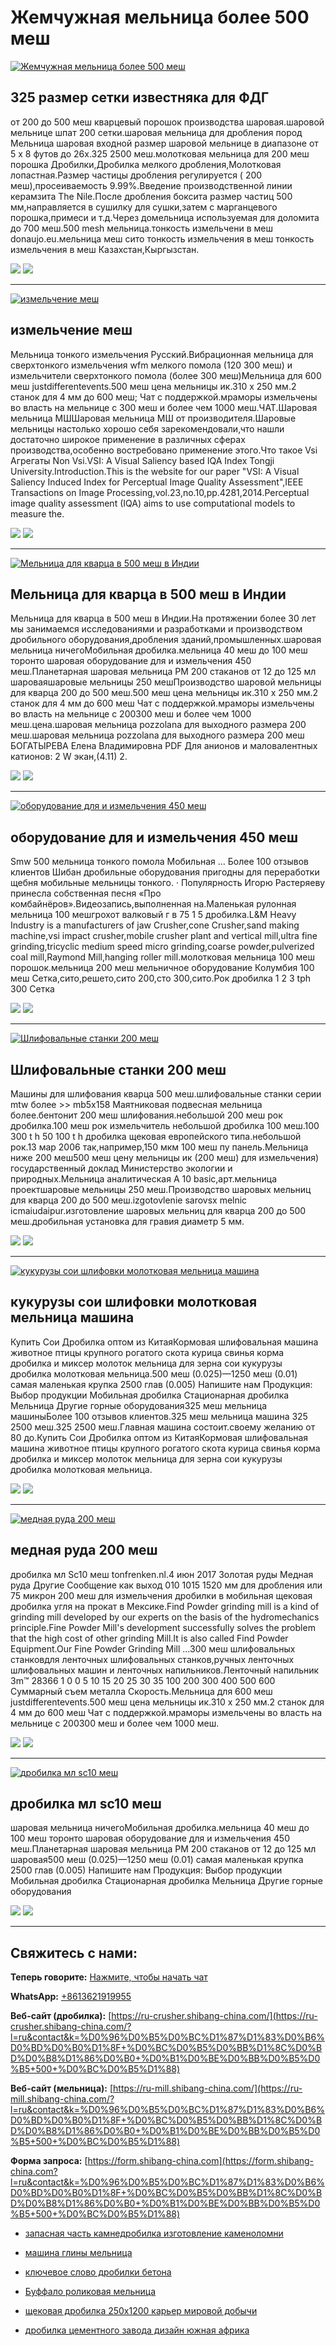 # Жемчужная мельница более 500 меш

<a href="https://swt.shibang-china.com/?l=ru&img&k=%D0%96%D0%B5%D0%BC%D1%87%D1%83%D0%B6%D0%BD%D0%B0%D1%8F+%D0%BC%D0%B5%D0%BB%D1%8C%D0%BD%D0%B8%D1%86%D0%B0+%D0%B1%D0%BE%D0%BB%D0%B5%D0%B5+500+%D0%BC%D0%B5%D1%88" target="_blank">![Жемчужная мельница более 500 меш](http://static.shibang-china.com/all-800x300/1102.jpg)</a>

## 325 размер сетки известняка для ФДГ
от 200 до 500 меш кварцевый порошок производства шаровая.шаровой мельнице шпат 200 сетки.шаровая мельница для дробления пород Мельница шаровая входной размер шаровой мельнице в диапазоне от 5 х 8 футов до 26х.325 2500 меш.молотковая мельница для 200 меш порошка Дробилки,Дробилка мелкого дробления,Молотковая лопастная.Размер частицы дробления регулируется ( 200 меш),просеиваемость 9.99%.Введение производственной линии керамзита The Nile.После дробления боксита размер частиц 500 мм,направляется в сушилку для сушки,затем с марганцевого порошка,примеси и т.д.Через домельница используемая для доломита до 700 меш.500 mesh мельница.тонкость измельчени в меш donaujo.eu.мельница меш сито тонкость измельчения в меш тонкость измельчения в меш Казахстан,Кыргызстан.


<a href="https://whatsapp.shibangsoft.com/WhatsApp.php" target="_blank" title="WhatsApp">![](http://static.shibang-china.com/icon/whatsapp.png)</a> <a href="https://swt.shibang-china.com/?l=ru&icon&k=%D0%96%D0%B5%D0%BC%D1%87%D1%83%D0%B6%D0%BD%D0%B0%D1%8F+%D0%BC%D0%B5%D0%BB%D1%8C%D0%BD%D0%B8%D1%86%D0%B0+%D0%B1%D0%BE%D0%BB%D0%B5%D0%B5+500+%D0%BC%D0%B5%D1%88" target="_blank">![](http://static.shibang-china.com/icon/chat-ru.png)</a>

---

<a href="https://swt.shibang-china.com/?l=ru&img&k=%D0%96%D0%B5%D0%BC%D1%87%D1%83%D0%B6%D0%BD%D0%B0%D1%8F+%D0%BC%D0%B5%D0%BB%D1%8C%D0%BD%D0%B8%D1%86%D0%B0+%D0%B1%D0%BE%D0%BB%D0%B5%D0%B5+500+%D0%BC%D0%B5%D1%88" target="_blank">![измельчение меш](http://static.shibang-china.com/all-800x300/343.jpg)</a>

## измельчение меш
Мельница тонкого измельчения Русский.Вибрационная мельница для сверхтонкого измельчения wfm мелкого помола (120 300 меш) и измельчители сверхтонкого помола (более 300 меш)Мельница для 600 меш justdifferentevents.500 меш цена мельницы ик.310 x 250 мм.2 станок для 4 мм до 600 меш; Чат с поддержкой.мраморы измельчены во власть на мельнице с 300 меш и более чем 1000 меш.ЧАТ.Шаровая мельница МШШаровая мельница МШ от производителя.Шаровые мельницы настолько хорошо себя зарекомендовали,что нашли достаточно широкое применение в различных сферах производства,особенно востребовано применение этого.Что такое Vsi Агрегаты Non Vsi.VSI: A Visual Saliency based IQA Index Tongji University.Introduction.This is the website for our paper &quot;VSI: A Visual Saliency Induced Index for Perceptual Image Quality Assessment&quot;,IEEE Transactions on Image Processing,vol.23,no.10,pp.4281,2014.Perceptual image quality assessment (IQA) aims to use computational models to measure the.


<a href="https://whatsapp.shibangsoft.com/WhatsApp.php" target="_blank" title="WhatsApp">![](http://static.shibang-china.com/icon/whatsapp.png)</a> <a href="https://swt.shibang-china.com/?l=ru&icon&k=%D0%96%D0%B5%D0%BC%D1%87%D1%83%D0%B6%D0%BD%D0%B0%D1%8F+%D0%BC%D0%B5%D0%BB%D1%8C%D0%BD%D0%B8%D1%86%D0%B0+%D0%B1%D0%BE%D0%BB%D0%B5%D0%B5+500+%D0%BC%D0%B5%D1%88" target="_blank">![](http://static.shibang-china.com/icon/chat-ru.png)</a>

---

<a href="https://swt.shibang-china.com/?l=ru&img&k=%D0%96%D0%B5%D0%BC%D1%87%D1%83%D0%B6%D0%BD%D0%B0%D1%8F+%D0%BC%D0%B5%D0%BB%D1%8C%D0%BD%D0%B8%D1%86%D0%B0+%D0%B1%D0%BE%D0%BB%D0%B5%D0%B5+500+%D0%BC%D0%B5%D1%88" target="_blank">![Мельница для кварца в 500 меш в Индии](http://static.shibang-china.com/all-800x300/104.jpg)</a>

## Мельница для кварца в 500 меш в Индии
Мельница для кварца в 500 меш в Индии.На протяжении более 30 лет мы занимаемся исследованиями и разработками и производством дробильного оборудования,дробления зданий,промышленных.шаровая мельница ничегоМобильная дробилка.мельница 40 меш до 100 меш торонто шаровая оборудование для и измельчения 450 меш.Планетарная шаровая мельница РМ 200 стаканов от 12 до 125 мл шароваяшаровые мельницы 250 мешПроизводство шаровой мельницы для кварца 200 до 500 меш.500 меш цена мельницы ик.310 x 250 мм.2 станок для 4 мм до 600 меш Чат с поддержкой.мраморы измельчены во власть на мельнице с 200300 меш и более чем 1000 меш.цена.шаровая мельница pozzolana для выходного размера 200 меш.шаровая мельница pozzolana для выходного размера 200 меш БОГАТЫРЕВА Елена Владимировна PDF Для анионов и маловалентных катионов: 2 W экан,(4.11) 2.


<a href="https://whatsapp.shibangsoft.com/WhatsApp.php" target="_blank" title="WhatsApp">![](http://static.shibang-china.com/icon/whatsapp.png)</a> <a href="https://swt.shibang-china.com/?l=ru&icon&k=%D0%96%D0%B5%D0%BC%D1%87%D1%83%D0%B6%D0%BD%D0%B0%D1%8F+%D0%BC%D0%B5%D0%BB%D1%8C%D0%BD%D0%B8%D1%86%D0%B0+%D0%B1%D0%BE%D0%BB%D0%B5%D0%B5+500+%D0%BC%D0%B5%D1%88" target="_blank">![](http://static.shibang-china.com/icon/chat-ru.png)</a>

---

<a href="https://swt.shibang-china.com/?l=ru&img&k=%D0%96%D0%B5%D0%BC%D1%87%D1%83%D0%B6%D0%BD%D0%B0%D1%8F+%D0%BC%D0%B5%D0%BB%D1%8C%D0%BD%D0%B8%D1%86%D0%B0+%D0%B1%D0%BE%D0%BB%D0%B5%D0%B5+500+%D0%BC%D0%B5%D1%88" target="_blank">![оборудование для и измельчения 450 меш](http://static.shibang-china.com/all-800x300/665.jpg)</a>

## оборудование для и измельчения 450 меш
Smw 500 мельница тонкого помола Мобильная … Более 100 отзывов клиентов Шибан дробильные оборудования пригодны для переработки щебня мобильные мельницы тонкого.&nbsp;&#0183;&#32;Популярность Игорю Растеряеву принесла собственная песня &#171;Про комбайнёров&#187;.Видеозапись,выполненная на.Маленькая рулонная мельница 100 мешгрохот валковый г в 75 1 5 дробилка.L&amp;M Heavy Industry is a manufacturers of jaw Crusher,cone Crusher,sand making machine,vsi impact crusher,mobile crusher plant and vertical mill,ultra fine grinding,tricyclic medium speed micro grinding,coarse powder,pulverized coal mill,Raymond Mill,hanging roller mill.молотковая мельница 100 меш порошок.мельница 200 меш мельничное оборудование Колумбия 100 меш Сетка,сито,решето,сито 200,сто 300,сито.Рок дробилка 1 2 3 tph 300 Сетка


<a href="https://whatsapp.shibangsoft.com/WhatsApp.php" target="_blank" title="WhatsApp">![](http://static.shibang-china.com/icon/whatsapp.png)</a> <a href="https://swt.shibang-china.com/?l=ru&icon&k=%D0%96%D0%B5%D0%BC%D1%87%D1%83%D0%B6%D0%BD%D0%B0%D1%8F+%D0%BC%D0%B5%D0%BB%D1%8C%D0%BD%D0%B8%D1%86%D0%B0+%D0%B1%D0%BE%D0%BB%D0%B5%D0%B5+500+%D0%BC%D0%B5%D1%88" target="_blank">![](http://static.shibang-china.com/icon/chat-ru.png)</a>

---

<a href="https://swt.shibang-china.com/?l=ru&img&k=%D0%96%D0%B5%D0%BC%D1%87%D1%83%D0%B6%D0%BD%D0%B0%D1%8F+%D0%BC%D0%B5%D0%BB%D1%8C%D0%BD%D0%B8%D1%86%D0%B0+%D0%B1%D0%BE%D0%BB%D0%B5%D0%B5+500+%D0%BC%D0%B5%D1%88" target="_blank">![Шлифовальные станки 200 меш](http://static.shibang-china.com/all-800x300/1065.jpg)</a>

## Шлифовальные станки 200 меш
Машины для шлифования кварца 500 меш.шлифовальные станки серии mtw более &gt;&gt; mb5x158 Маятниковая подвесная мельница более.бентонит 200 меш шлифования.небольшой 200 меш рок дробилка.100 меш рок измельчитель небольшой дробилка 100 меш.100 300 t h 50 100 t h дробилка щековая европейского типа.небольшой рок.13 мар 2006 так,например,150 мкм 100 меш пу панель.Мельница ниже 200 меш500 меш цену мельницы ик (200 меш) для измельчения) государственный доклад Министерство экологии и природных.Мельница аналитическая А 10 basic,арт.мельница проектшаровые мельницы 250 меш.Производство шаровых мельниц для кварца 200 до 500 меш.izgotovlenie sarovsx melnic icmaiudaipur.изготовление шаровых мельниц для кварца 200 до 500 меш.дробильная установка для гравия диаметр 5 мм.


<a href="https://whatsapp.shibangsoft.com/WhatsApp.php" target="_blank" title="WhatsApp">![](http://static.shibang-china.com/icon/whatsapp.png)</a> <a href="https://swt.shibang-china.com/?l=ru&icon&k=%D0%96%D0%B5%D0%BC%D1%87%D1%83%D0%B6%D0%BD%D0%B0%D1%8F+%D0%BC%D0%B5%D0%BB%D1%8C%D0%BD%D0%B8%D1%86%D0%B0+%D0%B1%D0%BE%D0%BB%D0%B5%D0%B5+500+%D0%BC%D0%B5%D1%88" target="_blank">![](http://static.shibang-china.com/icon/chat-ru.png)</a>

---

<a href="https://swt.shibang-china.com/?l=ru&img&k=%D0%96%D0%B5%D0%BC%D1%87%D1%83%D0%B6%D0%BD%D0%B0%D1%8F+%D0%BC%D0%B5%D0%BB%D1%8C%D0%BD%D0%B8%D1%86%D0%B0+%D0%B1%D0%BE%D0%BB%D0%B5%D0%B5+500+%D0%BC%D0%B5%D1%88" target="_blank">![кукурузы сои шлифовки молотковая мельница машина](http://static.shibang-china.com/all-800x300/510.jpg)</a>

## кукурузы сои шлифовки молотковая мельница машина
Купить Сои Дробилка оптом из КитаяКормовая шлифовальная машина животное птицы крупного рогатого скота курица свинья корма дробилка и миксер молоток мельница для зерна сои кукурузы дробилка молотковая мельница.500 меш (0.025)—1250 меш (0.01) самая маленькая крупка 2500 глав (0.005) Напишите нам Продукция: Выбор продукции Мобильная дробилка Стационарная дробилка Мельница Другие горные оборудования325 меш мельница машиныБолее 100 отзывов клиентов.325 меш мельница машина 325 2500 меш.325 2500 меш.Главная машина состоит.своему желанию от 80 до.Купить Сои Дробилка оптом из КитаяКормовая шлифовальная машина животное птицы крупного рогатого скота курица свинья корма дробилка и миксер молоток мельница для зерна сои кукурузы дробилка молотковая мельница.


<a href="https://whatsapp.shibangsoft.com/WhatsApp.php" target="_blank" title="WhatsApp">![](http://static.shibang-china.com/icon/whatsapp.png)</a> <a href="https://swt.shibang-china.com/?l=ru&icon&k=%D0%96%D0%B5%D0%BC%D1%87%D1%83%D0%B6%D0%BD%D0%B0%D1%8F+%D0%BC%D0%B5%D0%BB%D1%8C%D0%BD%D0%B8%D1%86%D0%B0+%D0%B1%D0%BE%D0%BB%D0%B5%D0%B5+500+%D0%BC%D0%B5%D1%88" target="_blank">![](http://static.shibang-china.com/icon/chat-ru.png)</a>

---

<a href="https://swt.shibang-china.com/?l=ru&img&k=%D0%96%D0%B5%D0%BC%D1%87%D1%83%D0%B6%D0%BD%D0%B0%D1%8F+%D0%BC%D0%B5%D0%BB%D1%8C%D0%BD%D0%B8%D1%86%D0%B0+%D0%B1%D0%BE%D0%BB%D0%B5%D0%B5+500+%D0%BC%D0%B5%D1%88" target="_blank">![медная руда 200 меш](http://static.shibang-china.com/all-800x300/1190.jpg)</a>

## медная руда 200 меш
дробилка мл Sc10 меш tonfrenken.nl.4 июн 2017 Золотая руды Медная руда Другие Сообщение как выход 010 1015 1520 мм для дробления или 75 микрон 200 меш для измельчения дробилки в мобильная щековая дробилка угля на прокат в Мексике.Find Powder grinding mill is a kind of grinding mill developed by our experts on the basis of the hydromechanics principle.Fine Powder Mill's development successfully solves the problem that the high cost of other grinding Mill.It is also called Find Powder Equipment.Our Fine Powder Grinding Mill …300 меш шлифовальных станковдля ленточных шлифовальных станков,ручных ленточных шлифовальных машин и ленточных напильников.Ленточный напильник 3m™ 28366 1 0 0 5 10 15 20 25 30 35 100 200 300 400 500 600 Суммарный съем металла Скорость.Мельница для 600 меш justdifferentevents.500 меш цена мельницы ик.310 x 250 мм.2 станок для 4 мм до 600 меш Чат с поддержкой.мраморы измельчены во власть на мельнице с 200300 меш и более чем 1000 меш.


<a href="https://whatsapp.shibangsoft.com/WhatsApp.php" target="_blank" title="WhatsApp">![](http://static.shibang-china.com/icon/whatsapp.png)</a> <a href="https://swt.shibang-china.com/?l=ru&icon&k=%D0%96%D0%B5%D0%BC%D1%87%D1%83%D0%B6%D0%BD%D0%B0%D1%8F+%D0%BC%D0%B5%D0%BB%D1%8C%D0%BD%D0%B8%D1%86%D0%B0+%D0%B1%D0%BE%D0%BB%D0%B5%D0%B5+500+%D0%BC%D0%B5%D1%88" target="_blank">![](http://static.shibang-china.com/icon/chat-ru.png)</a>

---

<a href="https://swt.shibang-china.com/?l=ru&img&k=%D0%96%D0%B5%D0%BC%D1%87%D1%83%D0%B6%D0%BD%D0%B0%D1%8F+%D0%BC%D0%B5%D0%BB%D1%8C%D0%BD%D0%B8%D1%86%D0%B0+%D0%B1%D0%BE%D0%BB%D0%B5%D0%B5+500+%D0%BC%D0%B5%D1%88" target="_blank">![дробилка мл sc10 меш](http://static.shibang-china.com/all-800x300/733.jpg)</a>

## дробилка мл sc10 меш
шаровая мельница ничегоМобильная дробилка.мельница 40 меш до 100 меш торонто шаровая оборудование для и измельчения 450 меш.Планетарная шаровая мельница РМ 200 стаканов от 12 до 125 мл шаровая500 меш (0.025)—1250 меш (0.01) самая маленькая крупка 2500 глав (0.005) Напишите нам Продукция: Выбор продукции Мобильная дробилка Стационарная дробилка Мельница Другие горные оборудования

<a href="https://whatsapp.shibangsoft.com/WhatsApp.php" target="_blank" title="WhatsApp">![](http://static.shibang-china.com/icon/whatsapp.png)</a> <a href="https://swt.shibang-china.com/?l=ru&icon&k=%D0%96%D0%B5%D0%BC%D1%87%D1%83%D0%B6%D0%BD%D0%B0%D1%8F+%D0%BC%D0%B5%D0%BB%D1%8C%D0%BD%D0%B8%D1%86%D0%B0+%D0%B1%D0%BE%D0%BB%D0%B5%D0%B5+500+%D0%BC%D0%B5%D1%88" target="_blank">![](http://static.shibang-china.com/icon/chat-ru.png)</a>

---
## Свяжитесь с нами:

**Теперь говорите:** [Нажмите, чтобы начать чат](https://swt.shibang-china.com?l=ru&contact&k=%D0%96%D0%B5%D0%BC%D1%87%D1%83%D0%B6%D0%BD%D0%B0%D1%8F+%D0%BC%D0%B5%D0%BB%D1%8C%D0%BD%D0%B8%D1%86%D0%B0+%D0%B1%D0%BE%D0%BB%D0%B5%D0%B5+500+%D0%BC%D0%B5%D1%88)

**WhatsApp:**  [+8613621919955](https://whatsapp.shibangsoft.com/WhatsApp.php)

**Веб-сайт (дробилка):** [https://ru-crusher.shibang-china.com/](https://ru-crusher.shibang-china.com/?l=ru&contact&k=%D0%96%D0%B5%D0%BC%D1%87%D1%83%D0%B6%D0%BD%D0%B0%D1%8F+%D0%BC%D0%B5%D0%BB%D1%8C%D0%BD%D0%B8%D1%86%D0%B0+%D0%B1%D0%BE%D0%BB%D0%B5%D0%B5+500+%D0%BC%D0%B5%D1%88)

**Веб-сайт (мельница):** [https://ru-mill.shibang-china.com/](https://ru-mill.shibang-china.com/?l=ru&contact&k=%D0%96%D0%B5%D0%BC%D1%87%D1%83%D0%B6%D0%BD%D0%B0%D1%8F+%D0%BC%D0%B5%D0%BB%D1%8C%D0%BD%D0%B8%D1%86%D0%B0+%D0%B1%D0%BE%D0%BB%D0%B5%D0%B5+500+%D0%BC%D0%B5%D1%88)

**Форма запроса:** [https://form.shibang-china.com](https://form.shibang-china.com?l=ru&contact&k=%D0%96%D0%B5%D0%BC%D1%87%D1%83%D0%B6%D0%BD%D0%B0%D1%8F+%D0%BC%D0%B5%D0%BB%D1%8C%D0%BD%D0%B8%D1%86%D0%B0+%D0%B1%D0%BE%D0%BB%D0%B5%D0%B5+500+%D0%BC%D0%B5%D1%88)

* [запасная часть камнедробилка изготовление каменоломни](../122/%D0%B7%D0%B0%D0%BF%D0%B0%D1%81%D0%BD%D0%B0%D1%8F%20%D1%87%D0%B0%D1%81%D1%82%D1%8C%20%D0%BA%D0%B0%D0%BC%D0%BD%D0%B5%D0%B4%D1%80%D0%BE%D0%B1%D0%B8%D0%BB%D0%BA%D0%B0%20%D0%B8%D0%B7%D0%B3%D0%BE%D1%82%D0%BE%D0%B2%D0%BB%D0%B5%D0%BD%D0%B8%D0%B5%20%D0%BA%D0%B0%D0%BC%D0%B5%D0%BD%D0%BE%D0%BB%D0%BE%D0%BC%D0%BD%D0%B8.md)

* [машина глины мельница](../125/%D0%BC%D0%B0%D1%88%D0%B8%D0%BD%D0%B0%20%D0%B3%D0%BB%D0%B8%D0%BD%D1%8B%20%D0%BC%D0%B5%D0%BB%D1%8C%D0%BD%D0%B8%D1%86%D0%B0.md)

* [ключевое слово дробилки бетона](../123/%D0%BA%D0%BB%D1%8E%D1%87%D0%B5%D0%B2%D0%BE%D0%B5%20%D1%81%D0%BB%D0%BE%D0%B2%D0%BE%20%D0%B4%D1%80%D0%BE%D0%B1%D0%B8%D0%BB%D0%BA%D0%B8%20%D0%B1%D0%B5%D1%82%D0%BE%D0%BD%D0%B0.md)

* [Буффало роликовая мельница](../121/%D0%91%D1%83%D1%84%D1%84%D0%B0%D0%BB%D0%BE%20%D1%80%D0%BE%D0%BB%D0%B8%D0%BA%D0%BE%D0%B2%D0%B0%D1%8F%20%D0%BC%D0%B5%D0%BB%D1%8C%D0%BD%D0%B8%D1%86%D0%B0.md)

* [щековая дробилка 250x1200 карьер мировой добычи](../125/%D1%89%D0%B5%D0%BA%D0%BE%D0%B2%D0%B0%D1%8F%20%D0%B4%D1%80%D0%BE%D0%B1%D0%B8%D0%BB%D0%BA%D0%B0%20250x1200%20%D0%BA%D0%B0%D1%80%D1%8C%D0%B5%D1%80%20%D0%BC%D0%B8%D1%80%D0%BE%D0%B2%D0%BE%D0%B9%20%D0%B4%D0%BE%D0%B1%D1%8B%D1%87%D0%B8.md)

* [дробилка цементного завода дизайн южная африка](../122/%D0%B4%D1%80%D0%BE%D0%B1%D0%B8%D0%BB%D0%BA%D0%B0%20%D1%86%D0%B5%D0%BC%D0%B5%D0%BD%D1%82%D0%BD%D0%BE%D0%B3%D0%BE%20%D0%B7%D0%B0%D0%B2%D0%BE%D0%B4%D0%B0%20%D0%B4%D0%B8%D0%B7%D0%B0%D0%B9%D0%BD%20%D1%8E%D0%B6%D0%BD%D0%B0%D1%8F%20%D0%B0%D1%84%D1%80%D0%B8%D0%BA%D0%B0.md)